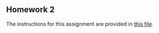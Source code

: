 ## Homework 2

The instructions for this assignment are provided in [this file](https://github.com/stibbs1998/stats_with_computation/blob/master/homework/homework2/homework2.pdf).
